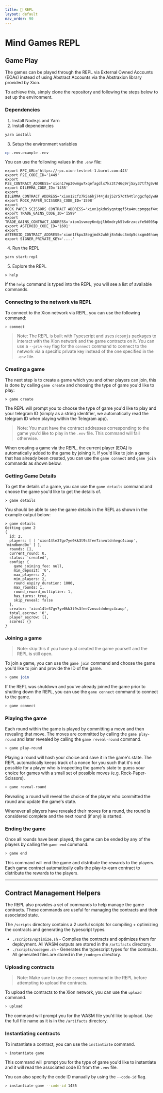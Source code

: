```yaml
---
title: 👾 REPL
layout: default
nav_order: 90
---
```


# Mind Games REPL

## Game Play

The games can be played through the REPL via External Owned Accounts (EOAs) instead of using Abstract Accounts via the Abstraxion library provided by Xion.

To achieve this, simply clone the repository and following the steps below to set up the environment.

### Dependencies

1. Install Node.js and Yarn
2. Install dependencies

```bash
yarn install
```

3. Setup the environment variables

```bash
cp .env.example .env
```

You can use the following values in the `.env` file:

```
export RPC_URL='https://rpc.xion-testnet-1.burnt.com:443'
export P2E_CODE_ID='1449'
export P2E_CONTRACT_ADDRESS='xion17ep30wmgw7xqefagdlx7kz3t746q9rj5xy37tf7g9v68d9d7ncaskl3qrz'
export DILEMMA_CODE_ID='1455'
export DILEMMA_CONTRACT_ADDRESS='xion12cfz7k5a6hj744jdsj52r57dth4tlnggcfqdyw6620rja0f6ltdsl8c2rh'
export ROCK_PAPER_SCISSORS_CODE_ID='1598'
export ROCK_PAPER_SCISSORS_CONTRACT_ADDRESS='xion1gkdu9yqntqgf5ta4nucpmgqef4vskqkr63h8y9f4kdmeterdqnxqhle09c'
export TRADE_GAINS_CODE_ID='1599'
export TRADE_GAINS_CONTRACT_ADDRESS='xion1svmey6ndpjlh0mdryk5lw6rzxczfe9d005q44mk4g2tfv6umcxmsek3ttt'
export ASTEROID_CODE_ID='1601'
export ASTEROID_CONTRACT_ADDRESS='xion1fkpu38egjmdk2whhj8n5duc3m4p5csxgm46haeg5hsl89d2hws5smhctt9'
export SIGNER_PRIVATE_KEY='....'
```

4. Run the REPL

```bash
yarn start:repl
```

5. Explore the REPL

```
> help
```

If the `help` command is typed into the REPL, you will see a list of available commands.


### Connecting to the network via REPL

To connect to the Xion network via REPL, you can use the following command:

```bash
> connect
```

> Note: The REPL is built with Typescript and uses `@cosmjs` packages to interact with the Xion network and the game contracts on it. You can use a `--priv-key` flag for the `connect` command to connect to the network via a specific private key instead of the one specified in the `.env` file.

### Creating a game

The next step is to create a game which you and other players can join, this is done by calling `game create` and choosing the type of game you'd like to play:

```shell
> game create
```

The REPL will prompt you to choose the type of game you'd like to play and your telegram ID (simply as a string identifier, we automatically read the telegram ID when playing within the Telegram app).

> Note: You must have the contract addresses corresponding to the game you'd like to play in the `.env` file. This command will fail otherwise.

When creating a game via the REPL, the current player (EOA) is automatically added to the game by joining it. If you'd like to join a game that has already been created, you can use the `game connect` and `game join` commands as shown below.

### Getting Game Details

To get the details of a game, you can use the `game details` command and choose the game you'd like to get the details of.

```shell
> game details
```

You should be able to see the game details in the REPL as shown in the example output below:

```shell
> game details
Getting game 2
{
  id: 2,
  players: [ [ 'xion14le37gv7ye0kk3t9s3fee7znvutdnhegc4caup', 'mindbend0x' ] ],
  rounds: [],
  current_round: 0,
  status: 'created',
  config: {
    game_joining_fee: null,
    min_deposit: '0',
    max_players: 2,
    min_players: 2,
    round_expiry_duration: 1000,
    max_rounds: 1,
    round_reward_multiplier: 1,
    has_turns: true,
    skip_reveal: false
  },
  creator: 'xion14le37gv7ye0kk3t9s3fee7znvutdnhegc4caup',
  total_escrow: '0',
  player_escrow: [],
  scores: {}
}
```

### Joining a game

> Note: skip this if you have just created the game yourself and the REPL is still open.

To join a game, you can use the `game join` command and choose the game you'd like to join and provide the ID of the game.

```bash
> game join
```

If the REPL was shutdown and you've already joined the game prior to shutting down the REPL, you can use the `game connect` command to connect to the game.

```bash
> game connect
```

### Playing the game

Each round within the game is played by committing a move and then revealing that move. The moves are committed by calling the `game play-round` and later revealed by calling the `game reveal-round` command.

```bash
> game play-round
```

Playing a round will hash your choice and save it in the game's state. The REPL automatically keeps track of a nonce for you such that it's not possible for a player who is inspecting the game's state to guess your choice for games with a small set of possible moves (e.g. Rock-Paper-Scissors).

```bash
> game reveal-round
```

Revealing a round will reveal the choice of the player who committed the round and update the game's state.

Whenever all players have revealed their moves for a round, the round is considered complete and the next round (if any) is started.


### Ending the game

Once all rounds have been played, the game can be ended by any of the players by calling the `game end` command.

```bash
> game end
```

This command will end the game and distribute the rewards to the players. Each game contract automatically calls the play-to-earn contract to distribute the rewards to the players.

---

## Contract Management Helpers

The REPL also provides a set of commands to help manage the game contracts. These commands are useful for managing the contracts and their associated state.

The `/scripts` directory contains a 2 useful scripts for compiling + optimizing the contracts and generating the typescript types.

* `./scripts/optimize.sh` - Compiles the contracts and optimizes them for deployment. All WASM outputs are stored in the `/artifacts` directory.
* `./scripts/codegen.sh` - Generates the typescript types for the contracts. All generated files are stored in the `/codegen` directory.

### Uploading contracts

> Note: Make sure to use the `connect` command in the REPL before attempting to upload the contracts.

To upload the contracts to the Xion network, you can use the `upload` command.

```bash
> upload
```

The command will prompt you for the WASM file you'd like to upload. Use the full file name as it is in the `/artifacts` directory.


### Instantiating contracts

To instantiate a contract, you can use the `instantiate` command.

```bash
> instantiate game
```

This command will prompt you for the type of game you'd like to instantiate and it will read the associated code ID from the `.env` file.

You can also specify the code ID manually by using the `--code-id` flag.

```bash
> instantiate game --code-id 1455
```
